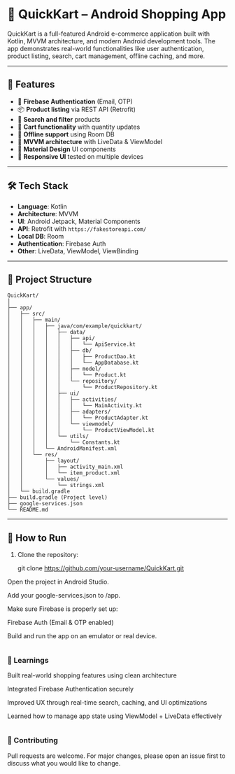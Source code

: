 # 🛒 QuickKart – Android Shopping App

QuickKart is a full-featured Android e-commerce application built with Kotlin, MVVM architecture, and modern Android development tools. The app demonstrates real-world functionalities like user authentication, product listing, search, cart management, offline caching, and more.


---

## 🚀 Features

- 🔐 **Firebase Authentication** (Email, OTP)
- 📦 **Product listing** via REST API (Retrofit)
- 🔎 **Search and filter** products
- 🛒 **Cart functionality** with quantity updates
- 📡 **Offline support** using Room DB
- 🧠 **MVVM architecture** with LiveData & ViewModel
- 🎨 **Material Design** UI components
- 📱 **Responsive UI** tested on multiple devices

---


## 🛠️ Tech Stack

- **Language**: Kotlin
- **Architecture**: MVVM
- **UI**: Android Jetpack, Material Components
- **API**: Retrofit with `https://fakestoreapi.com/`
- **Local DB**: Room
- **Authentication**: Firebase Auth
- **Other**: LiveData, ViewModel, ViewBinding

---

## 🧩 Project Structure

```
QuickKart/
│
├── app/
│   ├── src/
│   │   ├── main/
│   │   │   ├── java/com/example/quickkart/
│   │   │   │   ├── data/
│   │   │   │   │   ├── api/
│   │   │   │   │   │   └── ApiService.kt
│   │   │   │   │   ├── db/
│   │   │   │   │   │   ├── ProductDao.kt
│   │   │   │   │   │   └── AppDatabase.kt
│   │   │   │   │   ├── model/
│   │   │   │   │   │   └── Product.kt
│   │   │   │   │   └── repository/
│   │   │   │   │       └── ProductRepository.kt
│   │   │   │   ├── ui/
│   │   │   │   │   ├── activities/
│   │   │   │   │   │   └── MainActivity.kt
│   │   │   │   │   ├── adapters/
│   │   │   │   │   │   └── ProductAdapter.kt
│   │   │   │   │   └── viewmodel/
│   │   │   │   │       └── ProductViewModel.kt
│   │   │   │   └── utils/
│   │   │   │       └── Constants.kt
│   │   │   └── AndroidManifest.xml
│   │   └── res/
│   │       ├── layout/
│   │       │   ├── activity_main.xml
│   │       │   └── item_product.xml
│   │       └── values/
│   │           └── strings.xml
│   └── build.gradle
├── build.gradle (Project level)
├── google-services.json
└── README.md
```

---


## 🧪 How to Run

1. Clone the repository:
   
   git clone https://github.com/your-username/QuickKart.git
  
Open the project in Android Studio.

Add your google-services.json to /app.

Make sure Firebase is properly set up:

Firebase Auth (Email & OTP enabled)

Build and run the app on an emulator or real device.
```

```
### 🧠 Learnings
Built real-world shopping features using clean architecture

Integrated Firebase Authentication securely

Improved UX through real-time search, caching, and UI optimizations

Learned how to manage app state using ViewModel + LiveData effectively
```

```
### 🙌 Contributing
Pull requests are welcome. For major changes, please open an issue first to discuss what you would like to change.




